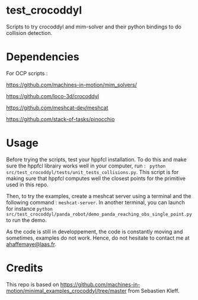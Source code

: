 # test_crocoddyl

Scripts to try crocoddyl and mim-solver and their python bindings to do collision detection. 

# Dependencies 

For OCP scripts : 

https://github.com/machines-in-motion/mim_solvers/

https://github.com/loco-3d/crocoddyl

https://github.com/meshcat-dev/meshcat

https://github.com/stack-of-tasks/pinocchio

# Usage 

Before trying the scripts, test your hppfcl installation. To do this and make sure the hppfcl librairy works well in your computer, run : 
``` python src/test_crocoddyl/tests/unit_tests_collisions.py```. This script is for making sure that hppfcl computes well the closest points for the primitive used in this repo.

Then, to try the examples, create a meshcat server using a terminal and the following command : ```meshcat-server```. In another terminal, you can launch for instance ```python src/test_crocoddyl/panda_robot/demo_panda_reaching_obs_single_point.py``` to run the demo.

As the code is still in developpement, the code is constantly moving and sometimes, examples do not work. Hence, do not hesitate to contact me at ahaffemaye@laas.fr. 

# Credits

This repo is based on https://github.com/machines-in-motion/minimal_examples_crocoddyl/tree/master from Sebastien Kleff. 

